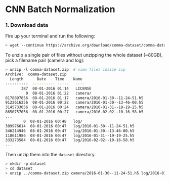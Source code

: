 # CNN Batch Normalization

### 1. Download data

Fire up your terminal and run the following:

```bash
> wget --continue https://archive.org/download/comma-dataset/comma-dataset.zip
```

To unzip a single pair of files without unzipping the whole dataset (~80GB), pick a filename pair (camera and log):

```bash
> unzip -l comma-dataset.zip  # view files insize zip 
Archive:  comma-dataset.zip
  Length      Date    Time    Name
----------  ---------- -----   ----
       387  08-01-2016 01:14   LICENSE
         0  08-01-2016 01:22   camera/
8178897856  08-01-2016 01:17   camera/2016-01-30--11-24-51.h5
9122616256  08-01-2016 00:22   camera/2016-01-30--13-46-00.h5
3145733056  08-01-2016 00:24   camera/2016-01-31--19-19-25.h5
8650757056  08-01-2016 00:27   camera/2016-02-02--10-16-58.h5
...
        0  08-01-2016 00:48   log/
309976614  08-01-2016 00:47   log/2016-01-30--11-24-51.h5
346214946  08-01-2016 00:47   log/2016-01-30--13-46-00.h5
118611986  08-01-2016 00:47   log/2016-01-31--19-19-25.h5
333273584  08-01-2016 00:47   log/2016-02-02--10-16-58.h5
...
```

Then unzip them into the `dataset` directory.

```bash
> mkdir -p dataset
> cd dataset
> unzip ../comma-dataset.zip camera/2016-01-30--11-24-51.h5 log/2016-01-30--11-24-51.h5
```
